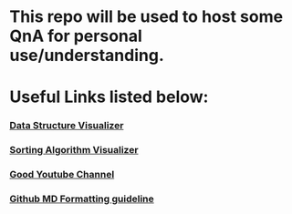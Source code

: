 # This repo will be used to host some QnA for personal use/understanding.


# Useful Links listed below:

### [Data Structure Visualizer](https://www.cs.usfca.edu/~galles/visualization/Algorithms.html)

### [Sorting Algorithm Visualizer](https://sadanandpai.github.io/sorting-visualizer/dist/)

### [Good Youtube Channel](https://www.youtube.com/@CodeVault)

### [Github MD Formatting guideline](https://docs.github.com/en/get-started/writing-on-github/getting-started-with-writing-and-formatting-on-github/basic-writing-and-formatting-syntax)